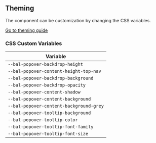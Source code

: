 ## Theming

The component can be customization by changing the CSS variables.

<a class="button is-primary" href="../?path=/docs/development-theming--page">Go to theming guide</a>

<!-- START: human documentation -->



<!-- END: human documentation -->

### CSS Custom Variables​

| Variable                                |
| --------------------------------------- |
| `--bal-popover-backdrop-height`         |
| `--bal-popover-content-height-top-nav`  |
| `--bal-popover-backdrop-background`     |
| `--bal-popover-backdrop-opacity`        |
| `--bal-popover-content-shadow`          |
| `--bal-popover-content-background`      |
| `--bal-popover-content-background-grey` |
| `--bal-popover-tooltip-background`      |
| `--bal-popover-tooltip-color`           |
| `--bal-popover-tooltip-font-family`     |
| `--bal-popover-tooltip-font-size`       |
